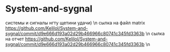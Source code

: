# System-and-sygnal
системы и сигналы нгту щетини удачи) \n
сылка на файл matrix https://github.com/Kelilol/System-and-sygnal/commit/d9e666d193a02d29b466966c80741c345fd3363b \n
сылка на отчет https://github.com/Kelilol/System-and-sygnal/commit/d9e666d193a02d29b466966c80741c345fd3363b \n
